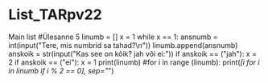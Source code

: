 # List_TARpv22
Main list
#Ülesanne 5
linumb = []
x = 1
while x == 1:
    ansnumb = int(input("Tere, mis numbrid sa tahad?\n"))
    linumb.append(ansnumb)
    anskoik = str(input("Kas see on kõik? jah või ei:"))
    if anskoik == ("jah"):
        x = 2
    if anskoik == ("ei"):
        x = 1
print(linumb)
#for i in range (linumb):
print(*[i for i in linumb if i % 2 == 0], sep="*")
